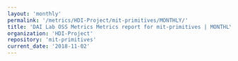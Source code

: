 ```yaml
---
layout: 'monthly'
permalink: '/metrics/HDI-Project/mit-primitives/MONTHLY/'
title: 'DAI Lab OSS Metrics Metrics report for mit-primitives | MONTHLY-REPORT-2018-11-02'
organization: 'HDI-Project'
repository: 'mit-primitives'
current_date: '2018-11-02'
---
```

